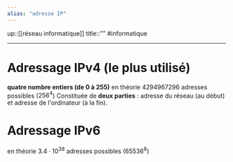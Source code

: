 ```yaml
---
alias: "adresse IP"
---
```

up::[[réseau informatique]]
title::""
#informatique

---

# Adressage IPv4 (le plus utilisé)
**quatre nombre entiers (de 0 à 255)**
en théorie $4 294 967 296$ adresses possibles ($256^4$)
Constituée de **deux parties** : adresse du réseau (au début) et adresse de l'ordinateur (à la fin).

# Adressage IPv6
en théorie $3.4\cdot 10^{38}$ adresses possibles ($65536^8$)
